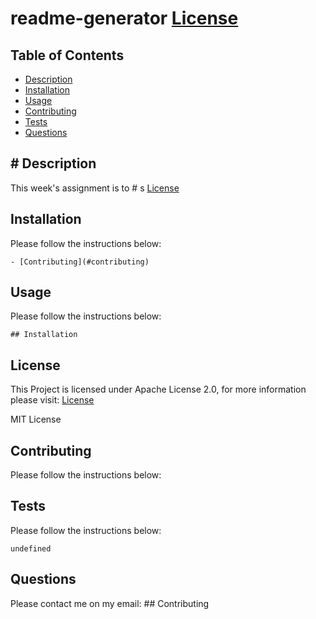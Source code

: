 # readme-generator [License](https://img.shields.io/static/v1?label=License&message=Apache+2.0&color=green)

## Table of Contents

- [Description](#description)
- [Installation](#installation)
- [Usage](#usage)
- [Contributing](#contributing)
- [Tests](#tests)
- [Questions](#questions)

## # Description

This week's assignment is to # s [License](https://img.shields.io/static/v1?label=License&message=Apache+2.0&color=green)

## Installation

Please follow the instructions below:

```
- [Contributing](#contributing)
```

## Usage

Please follow the instructions below:

```
## Installation
```

## License

This Project is licensed under Apache License 2.0, for more information please visit: [License](https://choosealicense.com/licenses/apache-2.0/)

MIT License

## Contributing

Please follow the instructions below:

## Tests

Please follow the instructions below:

```
undefined
```

## Questions

Please contact me on my email: ## Contributing
